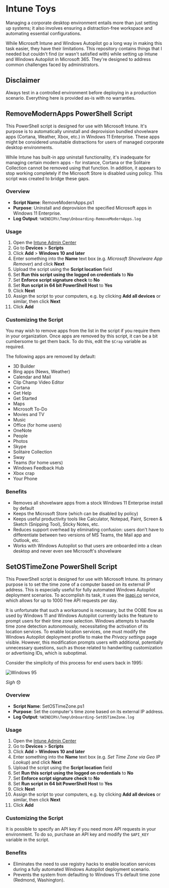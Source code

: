 # Intune Toys

Managing a corporate desktop environment entails more than just setting up systems; it also involves ensuring a distraction-free workspace and automating essential configurations.

While Microsoft Intune and Windows Autopilot go a long way in making this task easier, they have their limitations. This repository contains things that I needed but couldn't find (or wasn't satisfied with) while setting up Intune and Windows Autopilot in Microsoft 365. They're designed to address common challenges faced by administrators.

## Disclaimer

Always test in a controlled environment before deploying in a production scenario. Everything here is provided as-is with no warranties.

## RemoveModernApps PowerShell Script

This PowerShell script is designed for use with Microsoft Intune. It's purpose is to automatically uninstall and deprovision bundled shovelware apps (Cortana, Weather, Xbox, etc.) in Windows 11 Enterprise. These apps might be considered unsuitable distractions for users of managed corporate desktop environments.

While Intune has built-in app uninstall functionality, it's inadequate for managing certain modern apps - for instance, Cortana or the Solitaire Collection cannot be removed using that function. In addition, it appears to stop working completely if the Microsoft Store is disabled using policy. This script was created to bridge these gaps.

### Overview

- **Script Name**: RemoveModernApps.ps1
- **Purpose**: Uninstall and deprovision the specified Microsoft apps in Windows 11 Enterprise.
- **Log Output**: `%WINDIR%\Temp\Onboarding-RemoveModernApps.log`

### Usage

1. Open the [Intune Admin Center](https://endpoint.microsoft.com)
1. Go to **Devices** > **Scripts**
1. Click **Add** > **Windows 10 and later**
1. Enter something into the **Name** text box (e.g. _Microsoft Shovelware App Remover_) and click **Next**
1. Upload the script using the **Script location** field
1. Set **Run this script using the logged on credentials** to **No**
1. Set **Enforce script signature check** to **No**
1. Set **Run script in 64 bit PowerShell Host** to **Yes**
1. Click **Next**
1. Assign the script to your computers, e.g. by clicking **Add all devices** or similar, then click **Next**
1. Click **Add**

### Customizing the Script

You may wish to remove apps from the list in the script if you require them in your organization. Once apps are removed by this script, it can be a bit cumbersome to get them back. To do this, edit the `$Crap` variable as required.

The following apps are removed by default:

* 3D Builder
* Bing apps (News, Weather)
* Calendar and Mail
* Clip Champ Video Editor
* Cortana
* Get Help
* Get Started
* Maps
* Microsoft To-Do
* Movies and TV
* Music
* Office (for home users)
* OneNote
* People
* Photos
* Skype
* Solitaire Collection
* Sway
* Teams (for home users)
* Windows Feedback Hub
* Xbox crap
* Your Phone

### Benefits

- Removes all shovelware apps from a stock Windows 11 Enterprise install by default
- Keeps the Microsoft Store (which can be disabled by policy)
- Keeps useful productivity tools like Calculator, Notepad, Paint, Screen & Sketch (Snipping Tool), Sticky Notes, etc.
- Reduces support overhead by eliminating confusion: users don't have to differentiate between two versions of MS Teams, the Mail app and Outlook, etc.
- Works with Windows Autopilot so that users are onboarded into a clean desktop and never even see Microsoft's shovelware

## SetOSTimeZone PowerShell Script

This PowerShell script is designed for use with Microsoft Intune. Its primary purpose is to set the time zone of a computer based on its external IP address. This is especially useful for fully automated Windows Autopilot deployment scenarios. To accomplish its task, it uses the [ipapi.co](https://ipapi.co/) service, which allows for up to 1000 free API requests per day.

It is unfortunate that such a workaround is necessary, but the OOBE flow as used by Windows 11 and Windows Autopilot currently lacks the feature to prompt users for their time zone selection. Windows attempts to handle time zone detection autonomously, necessitating the activation of its location services. To enable location services, one must modify the Windows Autopilot deployment profile to make the _Privacy settings_ page visible. However, this modification prompts users with additional, potentially unnecessary questions, such as those related to handwriting customization or advertising IDs, which is suboptimal.

Consider the simplicity of this process for end users back in 1995:

![Windows 95](https://github.com/shuuryou/intunetoys/assets/36278767/2068a307-4cad-4b76-ae09-5a753bb277f7)

_Sigh_ :disappointed:

### Overview

- **Script Name**: SetOSTimeZone.ps1
- **Purpose**: Set the computer's time zone based on its external IP address.
- **Log Output**: `%WINDIR%\Temp\Onboarding-SetOSTimeZone.log`

### Usage

1. Open the [Intune Admin Center](https://endpoint.microsoft.com)
1. Go to **Devices** > **Scripts**
1. Click **Add** > **Windows 10 and later**
1. Enter something into the **Name** text box (e.g. _Set Time Zone via Geo IP Lookup_) and click **Next**
1. Upload the script using the **Script location** field
1. Set **Run this script using the logged on credentials** to **No**
1. Set **Enforce script signature check** to **No**
1. Set **Run script in 64 bit PowerShell Host** to **Yes**
1. Click **Next**
1. Assign the script to your computers, e.g. by clicking **Add all devices** or similar, then click **Next**
1. Click **Add**
   
### Customizing the Script

It is possible to specify an API key if you need more API requests in your environment. To do so, purchase an API key and modify the `$API_KEY` variable in the script.

### Benefits

- Eliminates the need to use registry hacks to enable location services during a fully automated Windows Autopilot deployment scenario.
- Prevents the system from defaulting to Windows 11's default time zone (Redmond, Washington).

